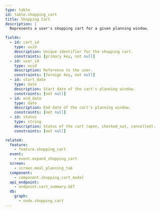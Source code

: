 ```yaml
---
type: table
id: table.shopping_cart
title: Shopping Cart
description: |
  Represents a user's shopping cart for a given planning window.

fields:
  - id: cart_id
    type: uuid
    description: Unique identifier for the shopping cart.
    constraints: [primary key, not null]
  - id: user_id
    type: uuid
    description: Reference to the user.
    constraints: [foreign key, not null]
  - id: start_date
    type: date
    description: Start date of the cart's planning window.
    constraints: [not null]
  - id: end_date
    type: date
    description: End date of the cart's planning window.
    constraints: [not null]
  - id: status
    type: string
    description: Status of the cart (open, checked_out, cancelled).
    constraints: [not null]

related:
  feature:
    - feature.shopping_cart
  event:
    - event.expand_shopping_cart
  screen:
    - screen.meal_planning_tab
  component:
    - component.shopping_cart_modal
  api_endpoint:
    - endpoint.cart_summary.GET
  db:
    graph:
      - node.shopping_cart
---
```

